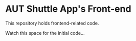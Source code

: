 # AUT Shuttle App's Front-end
This repository holds frontend-related code.

Watch this space for the initial code...
